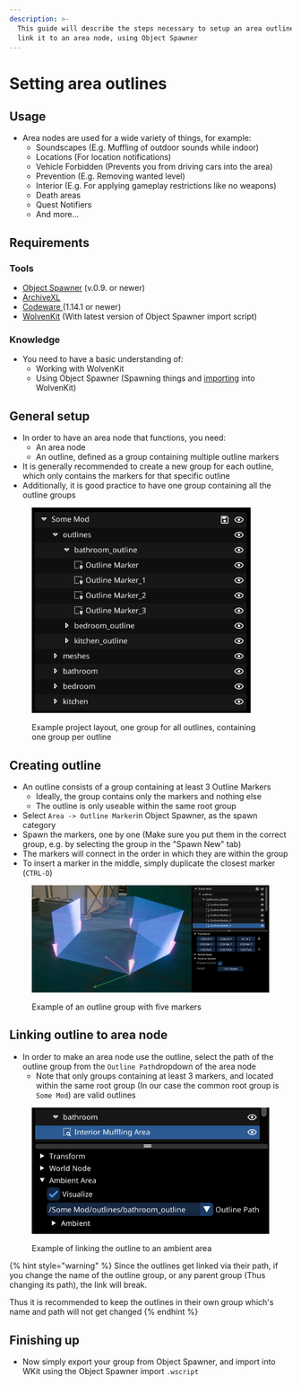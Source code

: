 ```yaml
---
description: >-
  This guide will describe the steps necessary to setup an area outline, and
  link it to an area node, using Object Spawner
---
```


# Setting area outlines

## Usage

* Area nodes are used for a wide variety of things, for example:
  * Soundscapes (E.g. Muffling of outdoor sounds while indoor)
  * Locations (For location notifications)
  * Vehicle Forbidden (Prevents you from driving cars into the area)
  * Prevention (E.g. Removing wanted level)
  * Interior (E.g. For applying gameplay restrictions like no weapons)
  * Death areas
  * Quest Notifiers
  * And more...

## Requirements

### Tools

* [Object Spawner](https://github.com/justarandomguyintheinternet/CP77_entSpawner/releases) (v.0.9. or newer)
* [ArchiveXL](https://github.com/psiberx/cp2077-archive-xl)
* [Codeware ](https://github.com/psiberx/cp2077-codeware/releases)(1.14.1 or newer)
* [WolvenKit](https://github.com/WolvenKit/WolvenKit) (With latest version of Object Spawner import script)

### Knowledge

* You need to have a basic understanding of:
  * Working with WolvenKit
  * Using Object Spawner (Spawning things and [importing](exporting-from-object-spawner.md) into WolvenKit)

## General setup

* In order to have an area node that functions, you need:
  * An area node
  * An outline, defined as a group containing multiple outline markers
* It is generally recommended to create a new group for each outline, which only contains the markers for that specific outline
* Additionally, it is good practice to have one group containing all the outline groups

<figure><img src="../../.gitbook/assets/image (1) (1).png" alt="" width="391"><figcaption><p>Example project layout, one group for all outlines, containing one group per outline</p></figcaption></figure>

## Creating outline

* An outline consists of a group containing at least 3 Outline Markers
  * Ideally, the group contains only the markers and nothing else
  * The outline is only useable within the same root group
* Select `Area -> Outline Marker`in Object Spawner, as the spawn category
* Spawn the markers, one by one (Make sure you put them in the correct group, e.g. by selecting the group in the "Spawn New" tab)
* The markers will connect in the order in which they are within the group
* To insert a marker in the middle, simply duplicate the closest marker (`CTRL-D`)

<figure><img src="../../.gitbook/assets/image (1) (1) (1).png" alt=""><figcaption><p>Example of an outline group with five markers</p></figcaption></figure>

## Linking outline to area node

* In order to make an area node use the outline, select the path of the outline group from the `Outline Path`dropdown of the area node
  * Note that only groups containing at least 3 markers, and located within the same root group (In our case the common root group is `Some Mod`) are valid outlines

<figure><img src="../../.gitbook/assets/image (2) (1).png" alt="" width="428"><figcaption><p>Example of linking the outline to an ambient area</p></figcaption></figure>

{% hint style="warning" %}
Since the outlines get linked via their path, if you change the name of the outline group, or any parent group (Thus changing its path), the link will break.

Thus it is recommended to keep the outlines in their own group which's name and path will not get changed
{% endhint %}

## Finishing up

* Now simply export your group from Object Spawner, and import into WKit using the Object Spawner import `.wscript`
